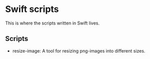 # Swift scripts

This is where the scripts written in Swift lives.

## Scripts

- resize-image: A tool for resizing png-images into different sizes.
